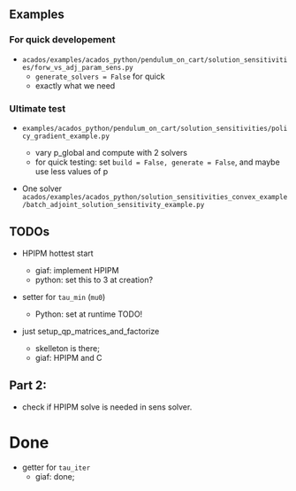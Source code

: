 ## Examples

### For quick developement

- `acados/examples/acados_python/pendulum_on_cart/solution_sensitivities/forw_vs_adj_param_sens.py`
  - `generate_solvers = False` for quick
  - exactly what we need

### Ultimate test
- `examples/acados_python/pendulum_on_cart/solution_sensitivities/policy_gradient_example.py`
  - vary p_global and compute with 2 solvers
  - for quick testing: set `build = False, generate = False`, and maybe use less values of p

- One solver `acados/examples/acados_python/solution_sensitivities_convex_example/batch_adjoint_solution_sensitivity_example.py`

## TODOs
- HPIPM hottest start
  - giaf: implement HPIPM
  - python: set this to 3 at creation?

- setter for `tau_min` (`mu0`)
  - Python: set at runtime TODO!

- just setup_qp_matrices_and_factorize
  - skelleton is there;
  - giaf: HPIPM and C

## Part 2:
- check if HPIPM solve is needed in sens solver.


# Done
- getter for `tau_iter`
  - giaf: done;